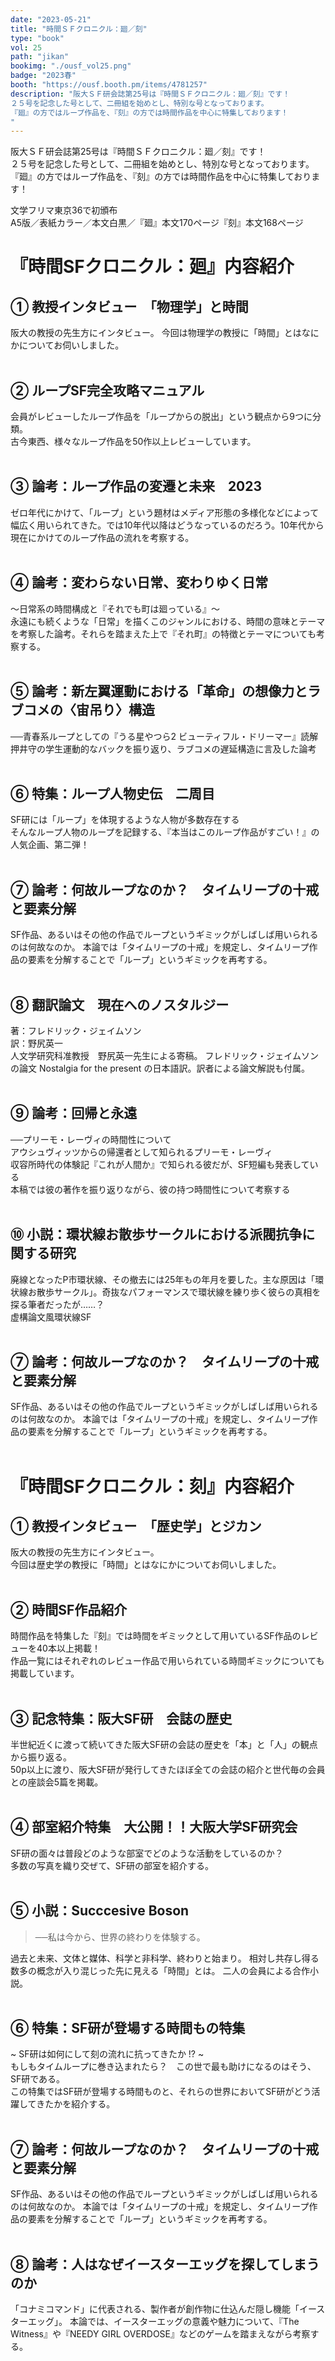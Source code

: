 ```yaml
---
date: "2023-05-21"
title: "時間ＳＦクロニクル：廻／刻"
type: "book"
vol: 25
path: "jikan"
bookimg: "./ousf_vol25.png"
badge: "2023春"
booth: "https://ousf.booth.pm/items/4781257"
description: "阪大ＳＦ研会誌第25号は『時間ＳＦクロニクル：廻／刻』です！
２５号を記念した号として、二冊組を始めとし、特別な号となっております。
『廻』の方ではループ作品を、『刻』の方では時間作品を中心に特集しております！
"
---
```


阪大ＳＦ研会誌第25号は『時間ＳＦクロニクル：廻／刻』です！  
２５号を記念した号として、二冊組を始めとし、特別な号となっております。  
『廻』の方ではループ作品を、『刻』の方では時間作品を中心に特集しております！  

文学フリマ東京36で初頒布  
A5版／表紙カラー／本文白黒／『廻』本文170ページ『刻』本文168ページ

# 『時間SFクロニクル：廻』内容紹介

## ① 教授インタビュー　「物理学」と時間

阪大の教授の先生方にインタビュー。
今回は物理学の教授に「時間」とはなにかについてお伺いしました。  
<br>

## ② ループSF完全攻略マニュアル

会員がレビューしたループ作品を「ループからの脱出」という観点から9つに分類。  
古今東西、様々なループ作品を50作以上レビューしています。  
<br>

## ③ 論考：ループ作品の変遷と未来　2023

ゼロ年代にかけて、「ループ」という題材はメディア形態の多様化などによって幅広く用いられてきた。では10年代以降はどうなっているのだろう。10年代から現在にかけてのループ作品の流れを考察する。  
<br>

## ④ 論考：変わらない日常、変わりゆく日常

〜日常系の時間構成と『それでも町は廻っている』〜  
永遠にも続くような「日常」を描くこのジャンルにおける、時間の意味とテーマを考察した論考。それらを踏まえた上で『それ町』の特徴とテーマについても考察する。  
<br>

## ⑤ 論考：新左翼運動における「革命」の想像力とラブコメの〈宙吊り〉構造
──青春系ループとしての『うる星やつら2 ビューティフル・ドリーマー』読解  
押井守の学生運動的なバックを振り返り、ラブコメの遅延構造に言及した論考  
<br>

## ⑥ 特集：ループ人物史伝　二周目

SF研には「ループ」を体現するような人物が多数存在する  
そんなループ人物のループを記録する、『本当はこのループ作品がすごい！』の人気企画、第二弾！  
<br>

## ⑦ 論考：何故ループなのか？　タイムリープの十戒と要素分解

SF作品、あるいはその他の作品でループというギミックがしばしば用いられるのは何故なのか。
本論では「タイムリープの十戒」を規定し、タイムリープ作品の要素を分解することで「ループ」というギミックを再考する。  
<br>

## ⑧ 翻訳論文　現在へのノスタルジー

著：フレドリック・ジェイムソン  
訳：野尻英一  
人文学研究科准教授　野尻英一先生による寄稿。
フレドリック・ジェイムソンの論文 Nostalgia for the present の日本語訳。訳者による論文解説も付属。  
<br>

## ⑨ 論考：回帰と永遠

──プリーモ・レーヴィの時間性について  
アウシュヴィッツからの帰還者として知られるプリーモ・レーヴィ  
収容所時代の体験記『これが人間か』で知られる彼だが、SF短編も発表している  
本稿では彼の著作を振り返りながら、彼の持つ時間性について考察する  
<br>

## ⑩ 小説：環状線お散歩サークルにおける派閥抗争に関する研究

廃線となったP市環状線、その撤去には25年もの年月を要した。主な原因は「環状線お散歩サークル」。奇抜なパフォーマンスで環状線を練り歩く彼らの真相を探る筆者だったが……？  
虚構論文風環状線SF  
<br>

## ⑦ 論考：何故ループなのか？　タイムリープの十戒と要素分解

SF作品、あるいはその他の作品でループというギミックがしばしば用いられるのは何故なのか。
本論では「タイムリープの十戒」を規定し、タイムリープ作品の要素を分解することで「ループ」というギミックを再考する。
<br><br>

# 『時間SFクロニクル：刻』内容紹介

## ① 教授インタビュー　「歴史学」とジカン

阪大の教授の先生方にインタビュー。  
今回は歴史学の教授に「時間」とはなにかについてお伺いしました。  
<br>

## ② 時間SF作品紹介

時間作品を特集した『刻』では時間をギミックとして用いているSF作品のレビューを40本以上掲載！  
作品一覧にはそれぞれのレビュー作品で用いられている時間ギミックについても掲載しています。  
<br>

## ③ 記念特集：阪大SF研　会誌の歴史

半世紀近くに渡って続いてきた阪大SF研の会誌の歴史を「本」と「人」の観点から振り返る。  
50p以上に渡り、阪大SF研が発行してきたほぼ全ての会誌の紹介と世代毎の会員との座談会5篇を掲載。  
<br>

## ④ 部室紹介特集　大公開！！大阪大学SF研究会

SF研の面々は普段どのような部室でどのような活動をしているのか？  
多数の写真を織り交ぜて、SF研の部室を紹介する。  
<br>

## ⑤ 小説：Succcesive Boson

> ──私は今から、世界の終わりを体験する。

過去と未来、文体と媒体、科学と非科学、終わりと始まり。
相対し共存し得る数多の概念が入り混じった先に見える「時間」とは。
二人の会員による合作小説。  
<br>

## ⑥ 特集：SF研が登場する時間もの特集
~ SF研は如何にして刻の流れに抗ってきたか !? ~  
もしもタイムループに巻き込まれたら？　この世で最も助けになるのはそう、SF研である。  
この特集ではSF研が登場する時間ものと、それらの世界においてSF研がどう活躍してきたかを紹介する。  
<br>


## ⑦ 論考：何故ループなのか？　タイムリープの十戒と要素分解

SF作品、あるいはその他の作品でループというギミックがしばしば用いられるのは何故なのか。
本論では「タイムリープの十戒」を規定し、タイムリープ作品の要素を分解することで「ループ」というギミックを再考する。  
<br>

## ⑧ 論考：人はなぜイースターエッグを探してしまうのか

「コナミコマンド」に代表される、製作者が創作物に仕込んだ隠し機能「イースターエッグ」。
本論では、イースターエッグの意義や魅力について、『The Witness』や『NEEDY GIRL OVERDOSE』などのゲームを踏まえながら考察する。
